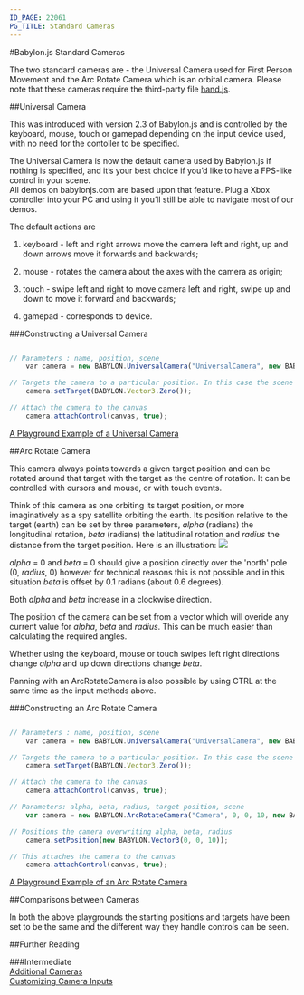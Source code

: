 ```yaml
---
ID_PAGE: 22061
PG_TITLE: Standard Cameras
---
```

#Babylon.js Standard Cameras

The two standard cameras are - the Universal Camera used for First Person Movement and the Arc Rotate Camera which is an orbital camera.
Please note that these cameras require the third-party file [hand.js](http://handjs.codeplex.com/releases/view/119684).

##Universal Camera

This was introduced with version 2.3 of Babylon.js and is controlled by the keyboard, mouse, touch or gamepad depending on the input device used, 
with no need for the contoller to be specified.

The Universal Camera is now the default camera used by Babylon.js if nothing is specified, and it’s your best choice if you’d like to have a FPS-like control in your scene.  
All demos on babylonjs.com are based upon that feature. Plug a Xbox controller into your PC and using it you’ll still be able to navigate most of our demos.

The default actions are 

1. keyboard - left and right arrows move the camera left and right, up and down arrows move it forwards and backwards;

2. mouse - rotates the camera about the axes with the camera as origin;

3. touch - swipe left and right to move camera left and right, swipe up and down to move it forward and backwards;

4. gamepad - corresponds to device.

###Constructing a Universal Camera

```javascript

// Parameters : name, position, scene
    var camera = new BABYLON.UniversalCamera("UniversalCamera", new BABYLON.Vector3(0, 0, -10), scene);

// Targets the camera to a particular position. In this case the scene origin
    camera.setTarget(BABYLON.Vector3.Zero());

// Attach the camera to the canvas
    camera.attachControl(canvas, true);
```
[A Playground Example of a Universal Camera](http://www.babylonjs-playground.com/#12WBC#68)


##Arc Rotate Camera

 This camera always points towards a given target position and can be rotated around that target with the target as the centre of rotation. 
 It can be controlled with cursors and mouse, or with touch events. 
 
 Think of this camera as one orbiting its target position, or more imaginatively as a spy satellite orbiting the earth. Its position relative to the target (earth) can be set by three parameters, 
  _alpha_ (radians) the longitudinal rotation, _beta_ (radians) the latitudinal rotation and  _radius_ the distance from the target position. Here is an illustration:
![](http://urbanproductions.com/wingy/babylon/misc/arc01.jpg)

_alpha_ = 0 and _beta_ = 0 should give a position directly over the 'north' pole (0, _radius_, 0) however for technical reasons this is not possible and 
in this situation _beta_ is offset by 0.1 radians (about 0.6 degrees).

Both _alpha_ and _beta_ increase in a clockwise direction. 

The position of the camera can be set from a vector which will overide any current value for _alpha_, _beta_ and _radius_. 
This can be much easier than calculating the required angles.

Whether using the keyboard, mouse or touch swipes left right directions change _alpha_ and up down directions change _beta_.

Panning with an ArcRotateCamera is also possible by using CTRL at the same time as the input methods above. 

###Constructing an Arc Rotate Camera

```javascript

// Parameters : name, position, scene
    var camera = new BABYLON.UniversalCamera("UniversalCamera", new BABYLON.Vector3(0, 0, -10), scene);

// Targets the camera to a particular position. In this case the scene origin
    camera.setTarget(BABYLON.Vector3.Zero());

// Attach the camera to the canvas
    camera.attachControl(canvas, true);

// Parameters: alpha, beta, radius, target position, scene
	var camera = new BABYLON.ArcRotateCamera("Camera", 0, 0, 10, new BABYLON.Vector3(0, 0, 0), scene);

// Positions the camera overwriting alpha, beta, radius
    camera.setPosition(new BABYLON.Vector3(0, 0, 10));

// This attaches the camera to the canvas
    camera.attachControl(canvas, true);    
```
[A Playground Example of an Arc Rotate Camera](http://www.babylonjs-playground.com/#12WBC#69)

##Comparisons between Cameras

In both the above playgrounds the starting positions and targets have been set to be the same and the different way they handle controls can be seen.

##Further Reading

###Intermediate   
[Additional Cameras](/intermediate/Cameras.html)  
[Customizing Camera Inputs](/intermediate/Customizing_Inputs.html)


